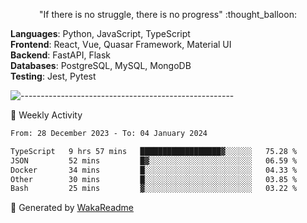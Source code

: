 <p align="center"> 
  "If there is no struggle, there is no progress" :thought_balloon:
</p>

<p align="left">
  <strong>Languages</strong>: Python, JavaScript, TypeScript<br>
  <strong>Frontend</strong>: React, Vue, Quasar Framework, Material UI<br>
  <strong>Backend</strong>: FastAPI, Flask<br>
  <strong>Databases</strong>: PostgreSQL, MySQL, MongoDB<br>
  <strong>Testing</strong>: Jest, Pytest<br>
</p>

![-----------------------------------------------------](https://raw.githubusercontent.com/andreasbm/readme/master/assets/lines/vintage.png)

🎯 Weekly Activity

<!--START_SECTION:waka-->

```txt
From: 28 December 2023 - To: 04 January 2024

TypeScript   9 hrs 57 mins   ██████████████████▓░░░░░░   75.28 %
JSON         52 mins         █▓░░░░░░░░░░░░░░░░░░░░░░░   06.59 %
Docker       34 mins         █░░░░░░░░░░░░░░░░░░░░░░░░   04.33 %
Other        30 mins         █░░░░░░░░░░░░░░░░░░░░░░░░   03.85 %
Bash         25 mins         ▓░░░░░░░░░░░░░░░░░░░░░░░░   03.22 %
```

<!--END_SECTION:waka-->


🚀 Generated by [WakaReadme](https://github.com/athul/waka-readme)
